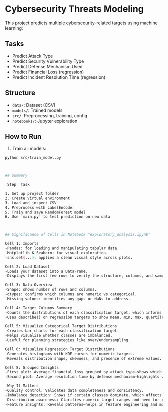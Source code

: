 # Cybersecurity Threats Modeling

This project predicts multiple cybersecurity-related targets using machine learning:

## Tasks

- Predict Attack Type
- Predict Security Vulnerability Type
- Predict Defense Mechanism Used
- Predict Financial Loss (regression)
- Predict Incident Resolution Time (regression)

## Structure

- `data/`: Dataset (CSV)
- `models/`: Trained models
- `src/`: Preprocessing, training, config
- `notebooks/`: Jupyter exploration

## How to Run

1. Train all models:
```bash
python src/train_model.py



## Summary

 Step  Task

1. Set up project folder
2. Create virtual environment
3. Load and inspect CSV
4. Preprocess with LabelEncoder
5. Train and save RandomForest model
6. Use `main.py` to test prediction on new data



## Significance of Cells in Notebook "exploratory_analysis.ipynb"

Cell 1: Imports
-Pandas: for loading and manipulating tabular data.
-Matplotlib & Seaborn: for visual exploration.
-sns.set(...): applies a clean visual style across plots.

Cell 2: Load Dataset
-Loads your dataset into a DataFrame.
-Displays the first few rows to verify the structure, columns, and sample records.

Cell 3: Data Overview
-Shape: shows number of rows and columns.
-dtypes: confirms which columns are numeric vs categorical.
-Missing values: identifies any gaps or NaNs to address.

Cell 4: Target Columns Summary
-Counts the distributions of each classification target, which informs class balance.
-Uses describe() on regression targets to show mean, min, max, quartiles—so you can check for scale and outliers.

Cell 5: Visualize Categorical Target Distributions
-Creates bar charts for each classification target.
-Helps visualize whether classes are imbalanced.
-Useful for planning strategies like over/undersampling.

Cell 6: Visualize Regression Target Distributions
-Generates histograms with KDE curves for numeric targets.
-Reveals distribution shape, skewness, and presence of extreme values.

Cell 8: Grouped Insights
-First plot: Average financial loss grouped by attack type—shows which attacks are costliest.
-Second plot: Average resolution time by defense mechanism—highlights which defenses speed up incident recovery.

 Why It Matters
-Quality control: Validates data completeness and consistency.
-Imbalance detection: Shows if certain classes dominate, which affects model choice.
-Distribution awareness: Clarifies numeric target ranges and need for normalization or transformation.
-Feature insights: Reveals patterns—helps in feature engineering and modeling strategy.